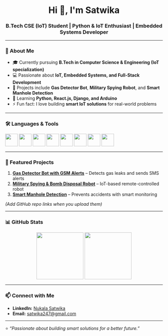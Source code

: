 <h1 align="center">Hi 👋, I'm Satwika</h1>
<h3 align="center">B.Tech CSE (IoT) Student | Python & IoT Enthusiast | Embedded Systems Developer</h3>

---

### 🚀 About Me
- 🎓 Currently pursuing **B.Tech in Computer Science & Engineering (IoT specialization)**
- 💻 Passionate about **IoT, Embedded Systems, and Full-Stack Development**
- 🔭 Projects include **Gas Detector Bot**, **Military Spying Robot**, and **Smart Manhole Detection**
- 🌱 Learning **Python, React.js, Django, and Arduino**
- ⚡ Fun fact: I love building **smart IoT solutions** for real-world problems

---

### 🛠️ Languages & Tools
<p align="left">
<img src="https://cdn.jsdelivr.net/gh/devicons/devicon/icons/python/python-original.svg" width="40" height="40"/>
<img src="https://cdn.jsdelivr.net/gh/devicons/devicon/icons/cplusplus/cplusplus-original.svg" width="40" height="40"/>
<img src="https://cdn.jsdelivr.net/gh/devicons/devicon/icons/java/java-original.svg" width="40" height="40"/>
<img src="https://cdn.jsdelivr.net/gh/devicons/devicon/icons/javascript/javascript-original.svg" width="40" height="40"/>
<img src="https://cdn.jsdelivr.net/gh/devicons/devicon/icons/html5/html5-original.svg" width="40" height="40"/>
<img src="https://cdn.jsdelivr.net/gh/devicons/devicon/icons/css3/css3-original.svg" width="40" height="40"/>
<img src="https://cdn.jsdelivr.net/gh/devicons/devicon/icons/react/react-original.svg" width="40" height="40"/>
<img src="https://cdn.jsdelivr.net/gh/devicons/devicon/icons/arduino/arduino-original.svg" width="40" height="40"/>
</p>

---

### 📌 Featured Projects
1. **[Gas Detector Bot with GSM Alerts](#)** – Detects gas leaks and sends SMS alerts  
2. **[Military Spying & Bomb Disposal Robot](#)** – IoT-based remote-controlled robot  
3. **[Smart Manhole Detection](#)** – Prevents accidents with smart monitoring  

*(Add GitHub repo links when you upload them)*

---

### 📊 GitHub Stats
<p align="center">
  <img src="https://github-readme-stats.vercel.app/api?username=NukalaSatwika&show_icons=true&theme=tokyonight" height="150"/>
  <img src="https://github-readme-stats.vercel.app/api/top-langs/?username=NukalaSatwika&layout=compact&theme=tokyonight" height="150"/>
</p>

---

### 📫 Connect with Me
- **LinkedIn:** [Nukala Satwika](https://linkedin.com/in/nukala-satwika-963907294)  
- **Email:** satwika247@gmail.com  

---
⭐ *“Passionate about building smart solutions for a better future.”*  

